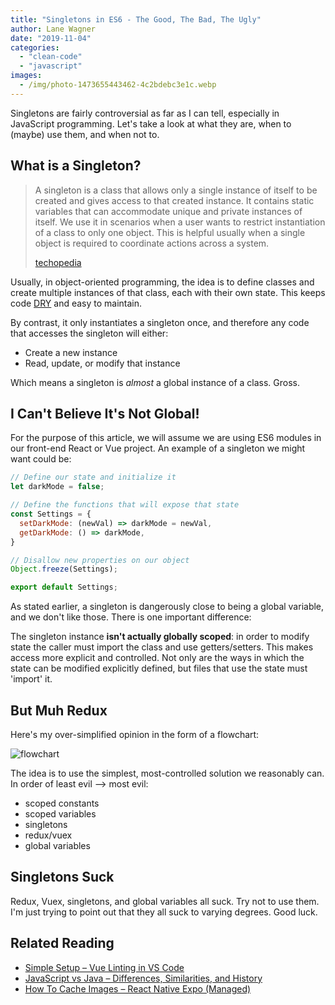 ```yaml
---
title: "Singletons in ES6 - The Good, The Bad, The Ugly"
author: Lane Wagner
date: "2019-11-04"
categories: 
  - "clean-code"
  - "javascript"
images:
  - /img/photo-1473655443462-4c2bdebc3e1c.webp
---
```


Singletons are fairly controversial as far as I can tell, especially in JavaScript programming. Let's take a look at what they are, when to (maybe) use them, and when not to.

## What is a Singleton?

> A singleton is a class that allows only a single instance of itself to be created and gives access to that created instance. It contains static variables that can accommodate unique and private instances of itself. We use it in scenarios when a user wants to restrict instantiation of a class to only one object. This is helpful usually when a single object is required to coordinate actions across a system.
> 
> [techopedia](https://www.techopedia.com/definition/15830/singleton)

Usually, in object-oriented programming, the idea is to define classes and create multiple instances of that class, each with their own state. This keeps code [DRY](https://en.wikipedia.org/wiki/Don%27t_repeat_yourself) and easy to maintain.

By contrast, it only instantiates a singleton once, and therefore any code that accesses the singleton will either:

- Create a new instance
- Read, update, or modify that instance

Which means a singleton is _almost_ a global instance of a class. Gross.

## I Can't Believe It's Not Global!

For the purpose of this article, we will assume we are using ES6 modules in our front-end React or Vue project. An example of a singleton we might want could be:

```js
// Define our state and initialize it
let darkMode = false;

// Define the functions that will expose that state
const Settings = {
  setDarkMode: (newVal) => darkMode = newVal,
  getDarkMode: () => darkMode,
}

// Disallow new properties on our object
Object.freeze(Settings);

export default Settings;
```

As stated earlier, a singleton is dangerously close to being a global variable, and we don't like those. There is one important difference:

The singleton instance **isn't actually globally scoped**: in order to modify state the caller must import the class and use getters/setters. This makes access more explicit and controlled. Not only are the ways in which the state can be modified explicitly defined, but files that use the state must 'import' it.

## But Muh Redux

Here's my over-simplified opinion in the form of a flowchart:

![flowchart](/img/Screen-Shot-2019-11-04-at-9.29.33-AM.png)

The idea is to use the simplest, most-controlled solution we reasonably can. In order of least evil --> most evil:

- scoped constants
- scoped variables
- singletons
- redux/vuex
- global variables

## Singletons Suck

Redux, Vuex, singletons, and global variables all suck. Try not to use them. I'm just trying to point out that they all suck to varying degrees. Good luck.

## Related Reading

- [Simple Setup – Vue Linting in VS Code](https://qvault.io/2020/06/17/simple-setup-vue-linting-in-vs-code/)
- [JavaScript vs Java – Differences, Similarities, and History](https://qvault.io/2020/01/14/javascript-vs-java-differences-similarities-and-history/)
- [How To Cache Images – React Native Expo (Managed)](https://qvault.io/2020/02/04/how-to-cache-images-react-native-expo-managed/)

